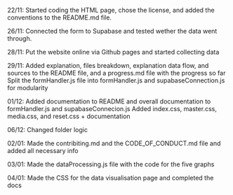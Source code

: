 22/11:
    Started coding the HTML page, chose the license, and added the conventions to the README.md file.

26/11:
    Connected the form to Supabase and tested wether the data went through.

28/11:
    Put the website online via Github pages and started collecting data

29/11:
    Added explanation, files breakdown, explanation data flow, and sources to the README file, and a progress.md file with the progress so far
    Split the formHandler.js file into formHandler.js and supabaseConnection.js for modularity

01/12:
    Added documentation to README and overall documentation to formHandler.js and supabaseConnecion.js
    Added index.css, master.css, media.css, and reset.css + documentation

06/12:
    Changed folder logic

02/01: 
    Made the contribiting.md and the CODE_OF_CONDUCT.md file and added all necessary info

03/01:
    Made the dataProcessing.js file with the code for the five graphs

04/01:
    Made the CSS for the data visualisation page and completed the docs